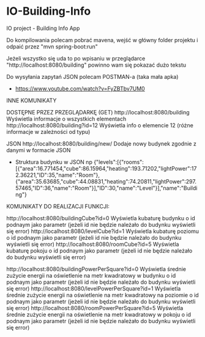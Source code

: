 ﻿# IO-Building-Info
IO project - Building Info App

Do kompilowania polecam pobrać mavena, wejść w główny folder projektu i odpaić przez "mvn spring-boot:run"

Jeżeli wszystko się uda to po wpisaniu w przeglądarce "http://localhost:8080/building" powinno wam się pokazać dużo tekstu

Do wysyłania zapytań JSON polecam POSTMAN-a (taka mała apka)
 - https://www.youtube.com/watch?v=FyZBTbv7UM0


 INNE KOMUNIKATY

DOSTĘPNE PRZEZ PRZEGLĄDARKĘ (GET)
 http://localhost:8080/building                     Wyświetla informacje o wszystkich elementach 
 http://localhost:8080/building?id=12               Wyświetla info o elemencie 12 (różne informacje w zależności od typu)


JSON
http://localhost:8080/building/new/                 Dodaje nowy budynek zgodnie z danymi w formacie JSON
  + Struktura budynku w JSON
  np {"levels":[{"rooms":[{"area":16.771454,"cube":86.15964,"heating":193.71202,"lightPower":172.36221,"ID":35,"name":"Room"},{"area":35.63685,"cube":44.08831,"heating":74.20811,"lightPower":297.57465,"ID":36,"name":"Room"}],"ID":30,"name":"Level"}],"name":"Building"}

KOMUNIKATY DO REALIZACJI FUNKCJI:

 http://localhost:8080/buildingCube?id=0		Wyświetla kubaturę budynku o id podnaym jako parametr (jeżeli id nie będzie należało do budynku wyświetli się error)
 http://localhost:8080/levelCube?id=1			Wyświetla kubaturę poziomu o id podnaym jako parametr (jeżeli id nie będzie należało do budynku wyświetli się error)
 http://localhost:8080/roomCube?id=5			Wyświetla kubaturę pokoju o id podnaym jako parametr (jeżeli id nie będzie należało do budynku wyświetli się error)

 http://localhost:8080/buildingPowerPerSquare?id=0		Wyświetla średnie zużycie energii na oświetlenie na metr kwadratowy w budynku o id podnaym jako parametr (jeżeli id nie będzie należało do budynku wyświetli się error)
 http://localhost:8080/levelPowerPerSquare?id=1			Wyświetla średnie zużycie energii na oświetlenie na metr kwadratowy na poziomie o id podnaym jako parametr (jeżeli id nie będzie należało do budynku wyświetli się error)
 http://localhost:8080/roomPowerPerSquare?id=5			Wyświetla średnie zużycie energii na oświetlenie na metr kwadratowy w pokoju o id podnaym jako parametr (jeżeli id nie będzie należało do budynku wyświetli się error)

